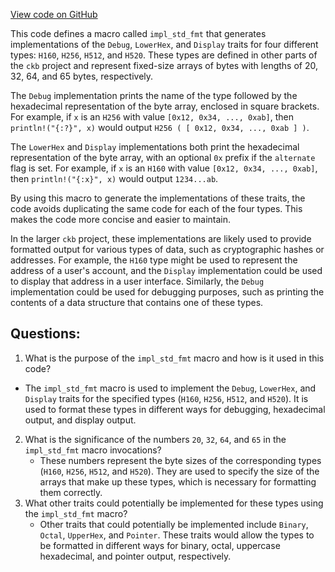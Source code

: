 [View code on GitHub](https://github.com/nervosnetwork/ckb/blob/develop/util/fixed-hash/core/src/std_fmt.rs)

This code defines a macro called `impl_std_fmt` that generates implementations of the `Debug`, `LowerHex`, and `Display` traits for four different types: `H160`, `H256`, `H512`, and `H520`. These types are defined in other parts of the `ckb` project and represent fixed-size arrays of bytes with lengths of 20, 32, 64, and 65 bytes, respectively.

The `Debug` implementation prints the name of the type followed by the hexadecimal representation of the byte array, enclosed in square brackets. For example, if `x` is an `H256` with value `[0x12, 0x34, ..., 0xab]`, then `println!("{:?}", x)` would output `H256 ( [ 0x12, 0x34, ..., 0xab ] )`.

The `LowerHex` and `Display` implementations both print the hexadecimal representation of the byte array, with an optional `0x` prefix if the `alternate` flag is set. For example, if `x` is an `H160` with value `[0x12, 0x34, ..., 0xab]`, then `println!("{:x}", x)` would output `1234...ab`.

By using this macro to generate the implementations of these traits, the code avoids duplicating the same code for each of the four types. This makes the code more concise and easier to maintain.

In the larger `ckb` project, these implementations are likely used to provide formatted output for various types of data, such as cryptographic hashes or addresses. For example, the `H160` type might be used to represent the address of a user's account, and the `Display` implementation could be used to display that address in a user interface. Similarly, the `Debug` implementation could be used for debugging purposes, such as printing the contents of a data structure that contains one of these types.
## Questions:
 1. What is the purpose of the `impl_std_fmt` macro and how is it used in this code?
   - The `impl_std_fmt` macro is used to implement the `Debug`, `LowerHex`, and `Display` traits for the specified types (`H160`, `H256`, `H512`, and `H520`). It is used to format these types in different ways for debugging, hexadecimal output, and display output.
2. What is the significance of the numbers `20`, `32`, `64`, and `65` in the `impl_std_fmt` macro invocations?
   - These numbers represent the byte sizes of the corresponding types (`H160`, `H256`, `H512`, and `H520`). They are used to specify the size of the arrays that make up these types, which is necessary for formatting them correctly.
3. What other traits could potentially be implemented for these types using the `impl_std_fmt` macro?
   - Other traits that could potentially be implemented include `Binary`, `Octal`, `UpperHex`, and `Pointer`. These traits would allow the types to be formatted in different ways for binary, octal, uppercase hexadecimal, and pointer output, respectively.

